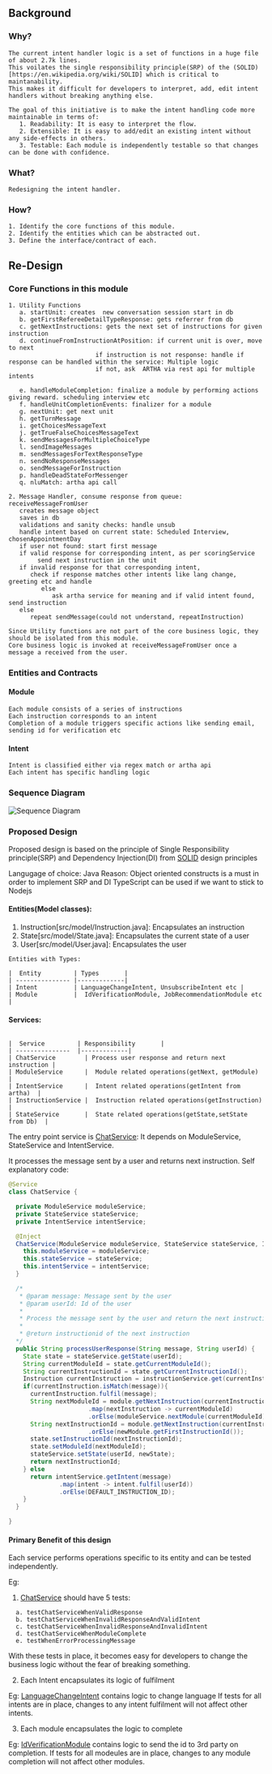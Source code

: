 
## Background

### Why?
```
The current intent handler logic is a set of functions in a huge file of about 2.7k lines.
This voilates the single responsibility principle(SRP) of the (SOLID)[https://en.wikipedia.org/wiki/SOLID] which is critical to maintanability.
This makes it difficult for developers to interpret, add, edit intent handlers without breaking anything else.

The goal of this initiative is to make the intent handling code more maintainable in terms of:
   1. Readability: It is easy to interpret the flow.
   2. Extensible: It is easy to add/edit an existing intent without any side-effects in others.
   3. Testable: Each module is independently testable so that changes can be done with confidence.
```

### What?
```
Redesigning the intent handler.
```

### How?
```
1. Identify the core functions of this module.
2. Identify the entities which can be abstracted out.
3. Define the interface/contract of each.
```

## Re-Design

### Core Functions in this module
```
1. Utility Functions
   a. startUnit: creates  new conversation session start in db
   b. getFirstRefereeDetailTypeResponse: gets referrer from db
   c. getNextInstructions: gets the next set of instructions for given instruction 
   d. continueFromInstructionAtPosition: if current unit is over, move to next
                        if instruction is not response: handle if response can be handled within the service: Multiple logic
                        if not, ask  ARTHA via rest api for multiple intents

   e. handleModuleCompletion: finalize a module by performing actions giving reward. scheduling interview etc
   f. handleUnitCompletionEvents: finalizer for a module
   g. nextUnit: get next unit
   h. getTurnMessage
   i. getChoicesMessageText
   j. getTrueFalseChoicesMessageText
   k. sendMessagesForMultipleChoiceType
   l. sendImageMessages
   m. sendMessagesForTextResponseType
   n. sendNoResponseMessages
   o. sendMessageForInstruction
   p. handleDeadStateForMessenger
   q. nluMatch: artha api call
  
2. Message Handler, consume response from queue: receiveMessageFromUser
   creates message object
   saves in db
   validations and sanity checks: handle unsub  
   handle intent based on current state: Scheduled Interview, chosenAppointmentDay
   if user not found: start first message
   if valid response for corresponding intent, as per scoringService
        send next instruction in the unit
   if invalid response for that corresponding intent,
      check if response matches other intents like lang change, greeting etc and handle
         else
            ask artha service for meaning and if valid intent found, send instruction
   else
      repeat sendMessage(could not understand, repeatInstruction)
```
```
Since Utility functions are not part of the core business logic, they should be isolated from this module.
Core business logic is invoked at receiveMessageFromUser once a message a received from the user.
```
### Entities and Contracts

#### Module
```
Each module consists of a series of instructions
Each instruction corresponds to an intent
Completion of a module triggers specific actions like sending email, sending id for verification etc
```

#### Intent
```
Intent is classified either via regex match or artha api
Each intent has specific handling logic
```
### Sequence Diagram

![Sequence Diagram](https://raw.githubusercontent.com/xkeshav29/vahan-poc/master/Basic%20Sequence%20Diagram.png)

### Proposed Design

Proposed design is based on the principle of Single Responsibility principle(SRP) and Dependency Injection(DI) from [SOLID](https://en.wikipedia.org/wiki/SOLID) design principles

Langugage of choice: Java
Reason: Object oriented constructs is a must in order to implement SRP and DI
TypeScript can be used if we want to stick to Nodejs

#### Entities(Model classes):

1. Instruction[src/model/Instruction.java]: Encapsulates an instruction
2. State[src/model/State.java]: Encapsulates the current state of a user
3. User[src/model/User.java]: Encapsulates the user

```
Entities with Types:

|  Entity         | Types       |
| --------------- |-------------|
| Intent          | LanguageChangeIntent, UnsubscribeIntent etc |
| Module          |  IdVerificationModule, JobRecommendationModule etc |
```

#### Services:
```

|  Service         | Responsibility       |
| ---------------  |-------------|
| ChatService        | Process user response and return next instruction |
| ModuleService      |  Module related operations(getNext, getModule)    |
| IntentService      |  Intent related operations(getIntent from artha)  |
| InstructionService |  Instruction related operations(getInstruction)  |
| StateService       |  State related operations(getState,setState from Db)  |
```

The entry point service is [ChatService](src/service/ChatService.java):
It depends on ModuleService, StateService and IntentService.

It processes the message sent by a user and returns next instruction.
Self explanatory code:

```java
@Service
class ChatService {

  private ModuleService moduleService;
  private StateService stateService;
  private IntentService intentService;

  @Inject
  ChatService(ModuleService moduleService, StateService stateService, IntentService intentService) {
    this.moduleService = moduleService;
    this.stateService = stateService;
    this.intentService = intentService;
  }

  /*
   * @param message: Message sent by the user
   * @param userId: Id of the user
   *
   * Process the message sent by the user and return the next instruction
   *
   * @return instructionid of the next instruction
  */
  public String processUserResponse(String message, String userId) {
    State state = stateService.getState(userId);
    String currentModuleId = state.getCurrentModuleId();
    String currentInstructionId = state.getCurrentInstructionId();
    Instruction currentInstruction = instructionService.get(currentInstructionId);
    if(currentInstruction.isMatch(message)){
      currentInstruction.fulfil(message);
      String nextModuleId = module.getNextInstruction(currentInstructionId)
                      .map(nextInstruction -> currentModuleId)
                      .orElse(moduleService.nextModule(currentModuleId));
      String nextInstructionId = module.getNextInstruction(currentInstructionId)
                      .orElse(newModule.getFirstInstructionId());
      state.setInstructionId(nextInstructionId);
      state.setModuleId(nextModuleId);
      stateService.setState(userId, newState); 
      return nextInstructionId;
    } else
      return intentService.getIntent(message)
              .map(intent -> intent.fulfil(userId))
              .orElse(DEFAULT_INSTRUCTION_ID);
    } 
  }

}
```

#### Primary Benefit of this design

Each service performs operations specific to its entity and can be tested independently.

Eg:
1. [ChatService](src/service/ChatService.java) should have 5 tests:
```
  a. testChatServiceWhenValidResponse
  b. testChatServiceWhenInvalidResponseAndValidIntent
  c. testChatServiceWhenInvalidResponseAndInvalidIntent
  d. testChatServiceWhenModuleComplete
  e. testWhenErrorProcessingMessage
```  
With these tests in place, it becomes easy for developers to change the business logic without the fear of breaking something.

2. Each Intent encapsulates its logic of fulfilment

Eg: [LanguageChangeIntent](src/model/LanguageChangeIntent.java) contains logic to change language
If tests for all intents are in place, changes to any intent fulfilment will not affect other intents.

3. Each module encapsulates the logic to complete

Eg: [IdVerificationModule](src/model/IdVerificationModule.java) contains logic to send the id to 3rd party on completion.
If tests for all modeules are in place, changes to any module completion will not affect other modules.


